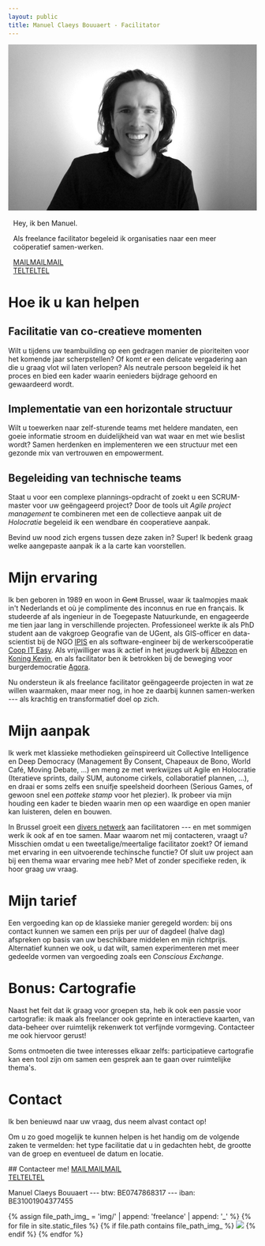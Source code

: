```yaml
---
layout: public
title: Manuel Claeys Bouuaert - Facilitator
---
```

<div class="image-box with-padding-bottom">
    <img src="img/manuel.jpg">
    <div style="margin:auto 10px">
        <p>Hey, ik ben Manuel.</p>
        <p>Als freelance facilitator begeleid ik organisaties naar een meer coöperatief samen-werken.</p>
        <p><a href="mailto:MAILMAILMAIL" class="email">MAILMAILMAIL</a><br>
        <a href="tel:TELTELTEL" class="phone">TELTELTEL</a></p>
    </div>
</div>

# Hoe ik u kan helpen

<div class="focus" markdown="1">

## Facilitatie van co-creatieve momenten

Wilt u tijdens uw teambuilding op een gedragen manier de pioriteiten voor het komende jaar scherpstellen? Of komt er een delicate vergadering aan die u graag vlot wil laten verlopen? Als neutrale persoon begeleid ik het proces en bied een kader waarin eenieders bijdrage gehoord en gewaardeerd wordt.

## Implementatie van een horizontale structuur

Wilt u toewerken naar zelf-sturende teams met heldere mandaten, een goeie informatie stroom en duidelijkheid van wat waar en met wie beslist wordt? Samen herdenken en implementeren we een structuur met een gezonde mix van vertrouwen en empowerment.

## Begeleiding van technische teams

Staat u voor een complexe plannings-opdracht of zoekt u een SCRUM-master voor uw geëngageerd project? Door de tools uit *Agile project management* te combineren met een de collectieve aanpak uit de *Holocratie* begeleid ik een wendbare én cooperatieve aanpak.

Bevind uw nood zich ergens tussen deze zaken in? Super! Ik bedenk graag welke aangepaste aanpak ik a la carte kan voorstellen.

</div>

# Mijn ervaring

Ik ben geboren in 1989 en woon in ~~Gent~~ Brussel, waar ik taalmopjes maak in't Nederlands et où je complimente des inconnus en rue en français. Ik studeerde af als ingenieur in de Toegepaste Natuurkunde, en engageerde me tien jaar lang in verschillende projecten. Professioneel werkte ik als PhD student aan de vakgroep Geografie van de UGent, als GIS-officer en data-scientist bij de NGO [IPIS](https://ipisresearch.be) en als software-engineer bij de werkerscoöperatie [Coop IT Easy](https://coopiteasy.be). Als vrijwilliger was ik actief in het jeugdwerk bij [Albezon](https://www.albezon.be/) en [Koning Kevin](https://koningkevin.be/), en als facilitator ben ik betrokken bij de beweging voor burgerdemocratie [Agora](https://agora.brussels).

Nu ondersteun ik als freelance facilitator geëngageerde projecten in wat ze willen waarmaken, maar meer nog, in hoe ze daarbij kunnen samen-werken --- als krachtig en transformatief doel op zich.

# Mijn aanpak

Ik werk met klassieke methodieken geïnspireerd uit Collective Intelligence en Deep Democracy (Management By Consent, Chapeaux de Bono, World Café, Moving Debate, ...) en meng ze met werkwijzes uit Agile en Holocratie (Iteratieve sprints, daily SUM, autonome cirkels, collaboratief plannen, ...), en draai er soms zelfs een snuifje speelsheid doorheen (Serious Games, of gewoon snel een *potteke stamp* voor het plezier). Ik probeer via mijn houding een kader te bieden waarin men op een waardige en open manier kan luisteren, delen en bouwen.

In Brussel groeit een [divers netwerk](https://openfacilitation.com/directory) aan facilitatoren --- en met sommigen werk ik ook af en toe samen. Maar waarom net mij contacteren, vraagt u? Misschien omdat u een tweetalige/meertalige facilitator zoekt? Of iemand met ervaring in een uitvoerende techinsche functie? Of sluit uw project aan bij een thema waar ervaring mee heb? Met of zonder specifieke reden, ik hoor graag uw vraag.

# Mijn tarief

Een vergoeding kan op de klassieke manier geregeld worden: bij ons contact kunnen we samen een prijs per uur of dagdeel (halve dag) afspreken op basis van uw beschikbare middelen en mijn richtprijs. Alternatief kunnen we ook, u dat wilt, samen experimenteren met meer gedeelde vormen van vergoeding zoals een *Conscious Exchange*.

# Bonus: Cartografie

Naast het feit dat ik graag voor groepen sta, heb ik ook een passie voor cartografie: ik maak als freelancer ook geprinte en interactieve kaarten, van data-beheer over ruimtelijk rekenwerk tot verfijnde vormgeving. Contacteer me ook hiervoor gerust!

Soms ontmoeten die twee interesses elkaar zelfs: participatieve cartografie kan een tool zijn om samen een gesprek aan te gaan over ruimtelijke thema's.

# Contact

Ik ben benieuwd naar uw vraag, dus neem alvast contact op!

Om u zo goed mogelijk te kunnen helpen is het handig om de volgende zaken te vermelden: het type facilitatie dat u in gedachten hebt, de grootte van de groep en eventueel de datum en locatie.

<div class="focus" markdown="1">
## Contacteer me!
<a href="mailto:MAILMAILMAIL" class="email">MAILMAILMAIL</a><br>
<a href="tel:TELTELTEL" class="phone">TELTELTEL</a>
</div>

Manuel Claeys Bouuaert --- btw: BE0747868317 --- iban: BE31001904377455


<div class="image-box with-padding-top">
{% assign file_path_img_ = 'img/' | append: 'freelance' | append: '_' %}
{% for file in site.static_files %}
    {% if file.path contains file_path_img_ %}
        <img src="{{ file.path }}"/>    
    {% endif %}
{% endfor %}
</div>